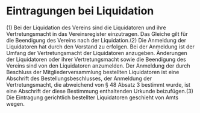 # Eintragungen bei Liquidation

(1) Bei der Liquidation des Vereins sind die Liquidatoren und ihre Vertretungsmacht in das Vereinsregister einzutragen. Das Gleiche gilt für die Beendigung des Vereins nach der Liquidation.(2) Die Anmeldung der Liquidatoren hat durch den Vorstand zu erfolgen. Bei der Anmeldung ist der Umfang der Vertretungsmacht der Liquidatoren anzugeben. Änderungen der Liquidatoren oder ihrer Vertretungsmacht sowie die Beendigung des Vereins sind von den Liquidatoren anzumelden. Der Anmeldung der durch Beschluss der Mitgliederversammlung bestellten Liquidatoren ist eine Abschrift des Bestellungsbeschlusses, der Anmeldung der Vertretungsmacht, die abweichend von § 48 Absatz 3 bestimmt wurde, ist eine Abschrift der diese Bestimmung enthaltenden Urkunde beizufügen.(3) Die Eintragung gerichtlich bestellter Liquidatoren geschieht von Amts wegen. 

